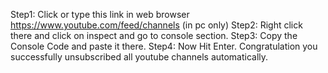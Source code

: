 Step1: Click or type this link in web browser https://www.youtube.com/feed/channels  (in pc only)
Step2: Right click there and click on inspect and go to console section.
Step3: Copy the Console Code and paste it there.
Step4: Now Hit Enter.
Congratulation you successfully unsubscribed all youtube channels automatically.
